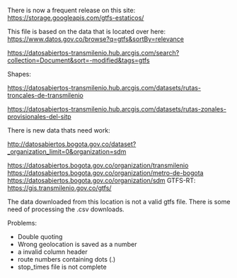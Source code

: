 There is now a frequent release on this site:
https://storage.googleapis.com/gtfs-estaticos/


This file is based on the data that is located over here:
https://www.datos.gov.co/browse?q=gtfs&sortBy=relevance

https://datosabiertos-transmilenio.hub.arcgis.com/search?collection=Document&sort=-modified&tags=gtfs

Shapes:

https://datosabiertos-transmilenio.hub.arcgis.com/datasets/rutas-troncales-de-transmilenio

https://datosabiertos-transmilenio.hub.arcgis.com/datasets/rutas-zonales-provisionales-del-sitp


There is new data thats need work:

http://datosabiertos.bogota.gov.co/dataset?_organization_limit=0&organization=sdm

https://datosabiertos.bogota.gov.co/organization/transmilenio
https://datosabiertos.bogota.gov.co/organization/metro-de-bogota
https://datosabiertos.bogota.gov.co/organization/sdm
GTFS-RT: https://gis.transmilenio.gov.co/gtfs/

The data downloaded from this location is not a valid gtfs file. There is some need of processing the .csv downloads. 

Problems:

* Double quoting
* Wrong geolocation is saved as a number
* a invalid column header
* route numbers containing dots (.)
* stop_times file is not complete
